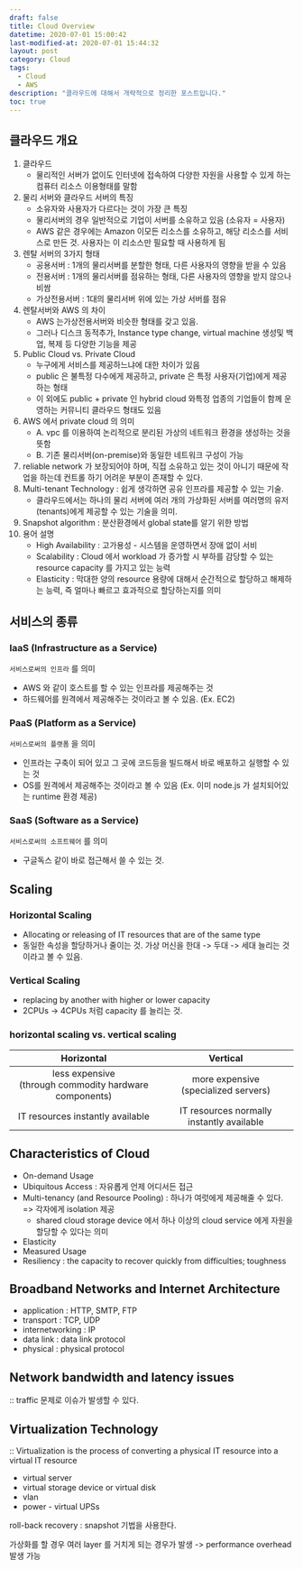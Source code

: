 ```yaml
---
draft: false
title: Cloud Overview
datetime: 2020-07-01 15:00:42
last-modified-at: 2020-07-01 15:44:32
layout: post
category: Cloud
tags: 
  - Cloud
  - AWS
description: "클라우드에 대해서 개략적으로 정리한 포스트입니다."
toc: true
---
```


## 클라우드 개요

1. 클라우드
    - 물리적인 서버가 없이도 인터넷에 접속하여 다양한 자원을 사용할 수 있게 하는 컴퓨터 리소스 이용형태를 말함
2. 물리 서버와 클라우드 서버의 특징
    - 소유자와 사용자가 다르다는 것이 가장 큰 특징
    - 물리서버의 경우 일반적으로 기업이 서버를 소유하고 있음 (소유자 = 사용자)
    - AWS 같은 경우에는 Amazon 이모든 리소스를 소유하고, 해당 리소스를 서비스로 만든 것. 사용자는 이 리소스만 필요할 때 사용하게 됨
3. 렌탈 서버의 3가지 형태
    - 공용서버 : 1개의 물리서버를 분할한 형태, 다른 사용자의 영향을 받을 수 있음
    - 전용서버 : 1개의 물리서버를 점유하는 형태, 다른 사용자의 영향을 받지 않으나 비쌈
    - 가상전용서버 : 1대의 물리서버 위에 있는 가상 서버를 점유
4. 렌탈서버와 AWS 의 차이
    - AWS 는가상전용서버와 비슷한 형태를 갖고 있음.
    - 그러나 디스크 동적추가, Instance type change, virtual machine 생성및 백업, 복제 등 다양한 기능을 제공
5. Public Cloud vs. Private Cloud
    - 누구에게 서비스를 제공하느냐에 대한 차이가 있음
    - public 은 불특정 다수에게 제공하고, private 은 특정 사용자(기업)에게 제공하는 형태
    - 이 외에도 public + private 인 hybrid cloud 와특정 업종의 기업들이 함께 운영하는 커뮤니티 클라우드 형태도 있음
6. AWS 에서 private cloud 의 의미  
    - A. vpc 를 이용하여 논리적으로 분리된 가상의 네트워크 환경을 생성하는 것을 뜻함  
    - B. 기존 물리서버(on-premise)와 동일한 네트워크 구성이 가능
7. reliable network 가 보장되어야 하며, 직접 소유하고 있는 것이 아니기 때문에 작업을 하는데 컨트롤 하기 어려운 부분이 존재할 수 있다.
8. Multi-tenant Technology : 쉽게 생각하면 공유 인프라를 제공할 수 있는 기술.
    - 클라우드에서는 하나의 물리 서버에 여러 개의 가상화된 서버를 여러명의 유저(tenants)에게 제공할 수 있는 기술을 의미.
9. Snapshot algorithm : 분산환경에서 global state를 알기 위한 방법	
10. 용어 설명
    - High Availability : 고가용성 - 시스템을 운영하면서 장애 없이 서비
    - Scalability : Cloud 에서 workload 가 증가할 시 부하를 감당할 수 있는 resource capacity 를 가지고 있는 능력
    - Elasticity : 막대한 양의 resource 용량에 대해서 순간적으로 할당하고 해제하는 능력, 즉 얼마나 빠르고 효과적으로 할당하는지를 의미

## 서비스의 종류

### IaaS (Infrastructure as a Service)  

`서비스로써의 인프라` 를 의미

- AWS 와 같이 호스트를 할 수 있는 인프라를 제공해주는 것
- 하드웨어를 원격에서 제공해주는 것이라고 볼 수 있음. (Ex. EC2)

### PaaS (Platform as a Service)

`서비스로써의 플랫폼` 을 의미

- 인프라는 구축이 되어 있고 그 곳에 코드등을 빌드해서 바로 배포하고 실행할 수 있는 것
- OS를 원격에서 제공해주는 것이라고 볼 수 있음 (Ex. 이미 node.js 가 설치되어있는 runtime 환경 제공)

### SaaS (Software as a Service)

`서비스로써의 소프트웨어` 를 의미

- 구글독스 같이 바로 접근해서 쓸 수 있는 것.

## Scaling

### Horizontal Scaling

- Allocating or releasing of IT resources that are of the same type
- 동일한 속성을 할당하거나 줄이는 것. 가상 머신을 한대 -> 두대 -> 세대 늘리는 것이라고 볼 수 있음.

### Vertical Scaling

- replacing by another with higher or lower capacity
- 2CPUs -> 4CPUs 처럼 capacity 를 늘리는 것.

### horizontal scaling vs. vertical scaling

|Horizontal|Vertical|
|:---:|:---:|
|less expensive<br />(through commodity hardware components) | more expensive<br />(specialized servers)|
|IT resources instantly available | IT resources normally instantly available|

## Characteristics of Cloud

- On-demand Usage
- Ubiquitous Access : 자유롭게 언제 어디서든 접근
- Multi-tenancy (and Resource Pooling) : 하나가 여럿에게 제공해줄 수 있다. => 각자에게 isolation 제공
  - shared cloud storage device 에서 하나 이상의 cloud service 에게 자원을 할당할 수 있다는 의미
- Elasticity
- Measured Usage
- Resiliency : the capacity to recover quickly from difficulties; toughness

## Broadband Networks and Internet Architecture

- application : HTTP, SMTP, FTP
- transport : TCP, UDP
- internetworking : IP
- data link : data link protocol
- physical : physical protocol

## Network bandwidth and latency issues

:: traffic 문제로 이슈가 발생할 수 있다.

## Virtualization Technology

:: Virtualization is the process of converting a physical IT resource into a virtual IT  resource

- virtual server
- virtual storage device or virtual disk
- vlan
- power - virtual UPSs

roll-back recovery : snapshot 기법을 사용한다.

가상화를 할 경우 여러 layer 를 거치게 되는 경우가 발생 -> performance overhead 발생 가능

